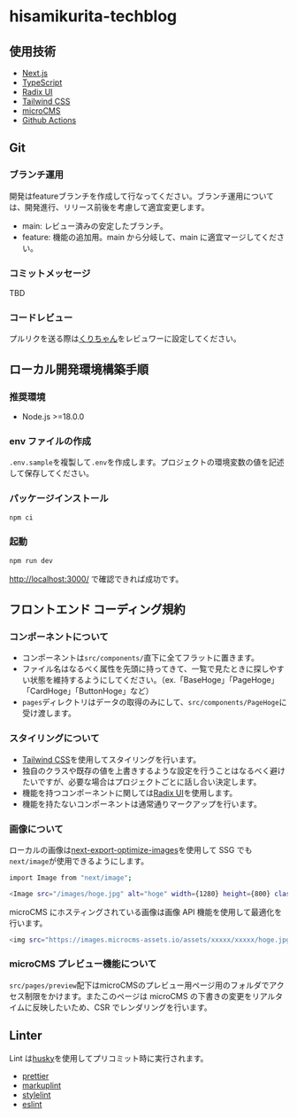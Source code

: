 # hisamikurita-techblog

## 使用技術

- [Next.js](https://nextjs.org/)
- [TypeScript](https://www.typescriptlang.org/)
- [Radix UI](https://www.radix-ui.com/primitives/)
- [Tailwind CSS](https://tailwindcss.com/)
- [microCMS](https://microcms.io/)
- [Github Actions](https://github.co.jp/features/actions/)

## Git

### ブランチ運用

開発はfeatureブランチを作成して行なってください。ブランチ運用については、開発進行、リリース前後を考慮して適宜変更します。

- main: レビュー済みの安定したブランチ。
- feature: 機能の追加用。main から分岐して、main に適宜マージしてください。

### コミットメッセージ

TBD

### コードレビュー

プルリクを送る際は[くりちゃん](https://github.com/hisamikurita)をレビュワーに設定してください。

## ローカル開発環境構築手順

### 推奨環境

- Node.js >=18.0.0

### env ファイルの作成

`.env.sample`を複製して`.env`を作成します。プロジェクトの環境変数の値を記述して保存してください。

### パッケージインストール

```bash
npm ci
```

### 起動

```bash
npm run dev
```

<http://localhost:3000/> で確認できれば成功です。

## フロントエンド コーディング規約

### コンポーネントについて

- コンポーネントは`src/components/`直下に全てフラットに置きます。
- ファイル名はなるべく属性を先頭に持ってきて、一覧で見たときに探しやすい状態を維持するようにしてください。（ex.「BaseHoge」「PageHoge」「CardHoge」「ButtonHoge」など）
- `pages`ディレクトリはデータの取得のみにして、`src/components/PageHoge`に受け渡します。

### スタイリングについて

- [Tailwind CSS](https://tailwindcss.com/)を使用してスタイリングを行います。
- 独自のクラスや既存の値を上書きするような設定を行うことはなるべく避けたいですが、必要な場合はプロジェクトごとに話し合い決定します。
- 機能を持つコンポーネントに関しては[Radix UI](https://www.radix-ui.com/primitives/)を使用します。
- 機能を持たないコンポーネントは通常通りマークアップを行います。

### 画像について

ローカルの画像は[next-export-optimize-images](https://github.com/dc7290/next-export-optimize-images)を使用して SSG でも`next/image`が使用できるようにします。

```bash
import Image from "next/image";

<Image src="/images/hoge.jpg" alt="hoge" width={1280} height={800} className=""/>
```

microCMS にホスティングされている画像は画像 API 機能を使用して最適化を行います。

```bash
<img src="https://images.microcms-assets.io/assets/xxxxx/xxxxx/hoge.jpg?fm=webp&q=80" alt="hoge" width={1280} height={800} decoding="async"/>
```

### microCMS プレビュー機能について

`src/pages/preview`配下はmicroCMSのプレビュー用ページ用のフォルダでアクセス制限をかけます。またこのページは microCMS の下書きの変更をリアルタイムに反映したいため、CSR でレンダリングを行います。

## Linter

Lint は[husky](https://typicode.github.io/husky/)を使用してプリコミット時に実行されます。

- [prettier](https://marketplace.visualstudio.com/items?itemName=esbenp.prettier-vscode)
- [markuplint](https://marketplace.visualstudio.com/items?itemName=yusukehirao.vscode-markuplint)
- [stylelint](https://marketplace.visualstudio.com/items?itemName=stylelint.vscode-stylelint)
- [eslint](https://marketplace.visualstudio.com/items?itemName=dbaeumer.vscode-eslint)

